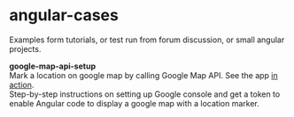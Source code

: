 # angular-cases
Examples form tutorials, or test run from forum discussion, or small angular projects.

**google-map-api-setup**\
Mark a location on google map by calling Google Map API. See the app [in action](https://map-api-setup.firebaseapp.com/).\
Step-by-step instructions on setting up Google console and get a token to enable Angular code to display a google map with a location marker.
